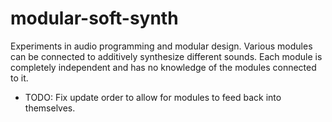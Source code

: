 # modular-soft-synth

Experiments in audio programming and modular design. Various modules can be connected to additively synthesize different sounds. Each module is completely independent and has no knowledge of the modules connected to it.

* TODO: Fix update order to allow for modules to feed back into themselves.
